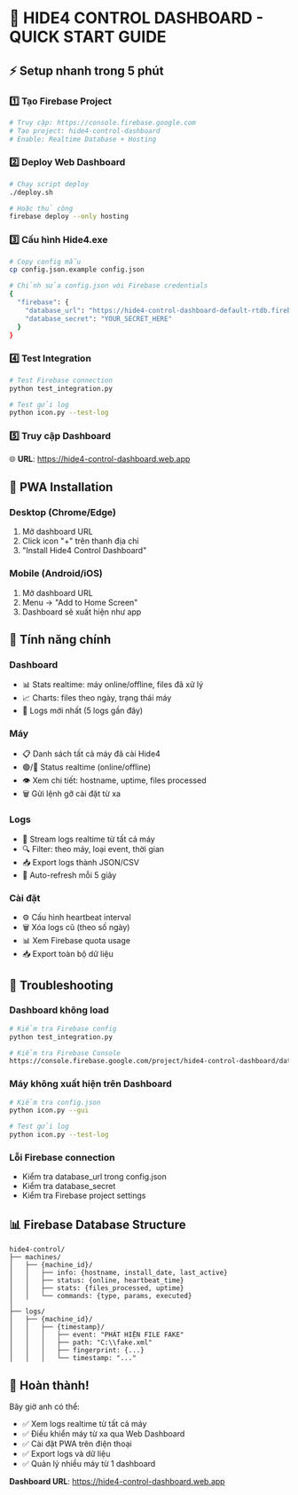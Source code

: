 # 🚀 HIDE4 CONTROL DASHBOARD - QUICK START GUIDE

## ⚡ Setup nhanh trong 5 phút

### 1️⃣ Tạo Firebase Project
```bash
# Truy cập: https://console.firebase.google.com
# Tạo project: hide4-control-dashboard
# Enable: Realtime Database + Hosting
```

### 2️⃣ Deploy Web Dashboard
```bash
# Chạy script deploy
./deploy.sh

# Hoặc thủ công
firebase deploy --only hosting
```

### 3️⃣ Cấu hình Hide4.exe
```bash
# Copy config mẫu
cp config.json.example config.json

# Chỉnh sửa config.json với Firebase credentials
{
  "firebase": {
    "database_url": "https://hide4-control-dashboard-default-rtdb.firebaseio.com",
    "database_secret": "YOUR_SECRET_HERE"
  }
}
```

### 4️⃣ Test Integration
```bash
# Test Firebase connection
python test_integration.py

# Test gửi log
python icon.py --test-log
```

### 5️⃣ Truy cập Dashboard
🌐 **URL**: https://hide4-control-dashboard.web.app

## 📱 PWA Installation

### Desktop (Chrome/Edge)
1. Mở dashboard URL
2. Click icon "+" trên thanh địa chỉ
3. "Install Hide4 Control Dashboard"

### Mobile (Android/iOS)
1. Mở dashboard URL
2. Menu → "Add to Home Screen"
3. Dashboard sẽ xuất hiện như app

## 🎯 Tính năng chính

### Dashboard
- 📊 Stats realtime: máy online/offline, files đã xử lý
- 📈 Charts: files theo ngày, trạng thái máy
- 🔔 Logs mới nhất (5 logs gần đây)

### Máy
- 📋 Danh sách tất cả máy đã cài Hide4
- 🟢/🔴 Status realtime (online/offline)
- 👁️ Xem chi tiết: hostname, uptime, files processed
- 🗑️ Gửi lệnh gỡ cài đặt từ xa

### Logs
- 📝 Stream logs realtime từ tất cả máy
- 🔍 Filter: theo máy, loại event, thời gian
- 📥 Export logs thành JSON/CSV
- 🔄 Auto-refresh mỗi 5 giây

### Cài đặt
- ⚙️ Cấu hình heartbeat interval
- 🗑️ Xóa logs cũ (theo số ngày)
- 📊 Xem Firebase quota usage
- 📥 Export toàn bộ dữ liệu

## 🔧 Troubleshooting

### Dashboard không load
```bash
# Kiểm tra Firebase config
python test_integration.py

# Kiểm tra Firebase Console
https://console.firebase.google.com/project/hide4-control-dashboard/database
```

### Máy không xuất hiện trên Dashboard
```bash
# Kiểm tra config.json
python icon.py --gui

# Test gửi log
python icon.py --test-log
```

### Lỗi Firebase connection
- Kiểm tra database_url trong config.json
- Kiểm tra database_secret
- Kiểm tra Firebase project settings

## 📊 Firebase Database Structure

```
hide4-control/
├── machines/
│   ├── {machine_id}/
│   │   ├── info: {hostname, install_date, last_active}
│   │   ├── status: {online, heartbeat_time}
│   │   ├── stats: {files_processed, uptime}
│   │   └── commands: {type, params, executed}
│
├── logs/
│   ├── {machine_id}/
│   │   ├── {timestamp}/
│   │   │   ├── event: "PHÁT HIỆN FILE FAKE"
│   │   │   ├── path: "C:\\fake.xml"
│   │   │   ├── fingerprint: {...}
│   │   │   └── timestamp: "..."
```

## 🎉 Hoàn thành!

Bây giờ anh có thể:
- ✅ Xem logs realtime từ tất cả máy
- ✅ Điều khiển máy từ xa qua Web Dashboard
- ✅ Cài đặt PWA trên điện thoại
- ✅ Export logs và dữ liệu
- ✅ Quản lý nhiều máy từ 1 dashboard

**Dashboard URL**: https://hide4-control-dashboard.web.app
